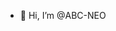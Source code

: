 - 👋 Hi, I’m @ABC-NEO


<!---
ABC-NEO/ABC-NEO is a ✨ special ✨ repository because its `README.md` (this file) appears on your GitHub profile.
You can click the Preview link to take a look at your changes.
--->
